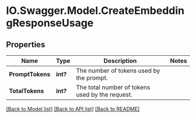 # IO.Swagger.Model.CreateEmbeddingResponseUsage
## Properties

Name | Type | Description | Notes
------------ | ------------- | ------------- | -------------
**PromptTokens** | **int?** | The number of tokens used by the prompt. | 
**TotalTokens** | **int?** | The total number of tokens used by the request. | 

[[Back to Model list]](../README.md#documentation-for-models) [[Back to API list]](../README.md#documentation-for-api-endpoints) [[Back to README]](../README.md)

